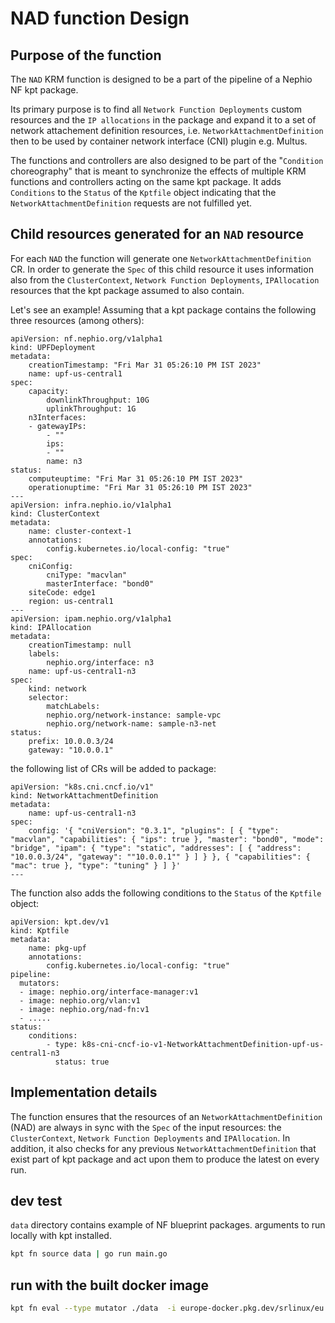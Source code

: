# NAD function Design

Purpose of the function
-----------------------

The `NAD` KRM function is designed to be a part of the pipeline of a Nephio NF kpt package.

Its primary purpose is to find all `Network Function Deployments` custom resources and the `IP allocations` in the package and expand it to a set of network attachement definition resources, i.e. `NetworkAttachmentDefinition` then to be used by container network interface (CNI) plugin e.g. Multus. 

The functions and controllers are also designed to be part of the "`Condition` choreography" that is meant to synchronize the effects of multiple KRM functions and controllers acting on the same kpt package. It adds `Conditions` to the `Status` of the `Kptfile` object indicating that the `NetworkAttachmentDefinition` requests are not fulfilled yet. 

Child resources generated for an `NAD` resource
-------------------------------------------------------

For each `NAD` the function will generate one `NetworkAttachmentDefinition` CR. In order to generate the `Spec` of this child resource it uses information also from the `ClusterContext`, `Network Function Deployments`, `IPAllocation` resources that the kpt package assumed to also contain. 

Let's see an example! Assuming that a kpt package contains the following three resources (among others):

    apiVersion: nf.nephio.org/v1alpha1
    kind: UPFDeployment
    metadata:
        creationTimestamp: "Fri Mar 31 05:26:10 PM IST 2023"
        name: upf-us-central1
    spec:
        capacity:
            downlinkThroughput: 10G
            uplinkThroughput: 1G
        n3Interfaces:
        - gatewayIPs:
            - ""
            ips:
            - ""
            name: n3
    status:
        computeuptime: "Fri Mar 31 05:26:10 PM IST 2023"
        operationuptime: "Fri Mar 31 05:26:10 PM IST 2023"
    ---
    apiVersion: infra.nephio.io/v1alpha1
    kind: ClusterContext
    metadata:
        name: cluster-context-1
        annotations:
            config.kubernetes.io/local-config: "true"
    spec:
        cniConfig:
            cniType: "macvlan"
            masterInterface: "bond0"
        siteCode: edge1
        region: us-central1
    ---
    apiVersion: ipam.nephio.org/v1alpha1
    kind: IPAllocation
    metadata:
        creationTimestamp: null
        labels:
            nephio.org/interface: n3
        name: upf-us-central1-n3
    spec:
        kind: network
        selector:
            matchLabels:
            nephio.org/network-instance: sample-vpc
            nephio.org/network-name: sample-n3-net
    status:
        prefix: 10.0.0.3/24
        gateway: "10.0.0.1"

the following list of CRs will be added to package:

    apiVersion: "k8s.cni.cncf.io/v1"
    kind: NetworkAttachmentDefinition
    metadata:
        name: upf-us-central1-n3
    spec:
        config: '{ "cniVersion": "0.3.1", "plugins": [ { "type": "macvlan", "capabilities": { "ips": true }, "master": "bond0", "mode": "bridge", "ipam": { "type": "static", "addresses": [ { "address": "10.0.0.3/24", "gateway": ""10.0.0.1"" } ] } }, { "capabilities": { "mac": true }, "type": "tuning" } ] }'
    ---

The function also adds the following conditions to the `Status` of the `Kptfile` object:

    apiVersion: kpt.dev/v1
    kind: Kptfile
    metadata:
        name: pkg-upf
        annotations:
            config.kubernetes.io/local-config: "true"
    pipeline:
      mutators:
      - image: nephio.org/interface-manager:v1
      - image: nephio.org/vlan:v1
      - image: nephio.org/nad-fn:v1
      - .....
    status:
        conditions:
            - type: k8s-cni-cncf-io-v1-NetworkAttachmentDefinition-upf-us-central1-n3
              status: true


Implementation details
----------------------

The function ensures that the resources of an `NetworkAttachmentDefinition` (NAD) are always in sync with the `Spec` of the input resources: the `ClusterContext`, `Network Function Deployments` and `IPAllocation`. In addition, it also checks for any previous `NetworkAttachmentDefinition` that exist part of kpt package and act upon them to produce the latest on every run. 


## dev test
`data` directory contains example of NF blueprint packages.
arguments to run locally with kpt installed. 

```bash
kpt fn source data | go run main.go
```

## run with the built docker image

```bash
kpt fn eval --type mutator ./data  -i europe-docker.pkg.dev/srlinux/eu.gcr.io/nad-fn:latest 
```
